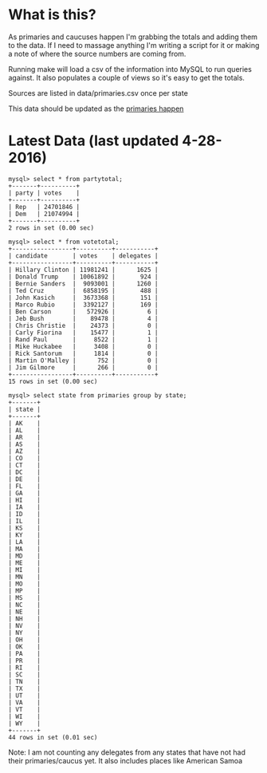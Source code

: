 What is this?
=======================================

As primaries and caucuses happen I'm grabbing the totals and adding them
to the data. If I need to massage anything I'm writing a script for it
or making a note of where the source numbers are coming from. 

Running make will load a csv of the information into MySQL to run
queries against. It also populates a couple of views so it's easy to
get the totals. 

Sources are listed in data/primaries.csv once per state

This data should be updated as the [primaries happen](http://www.uspresidentialelectionnews.com/2016-presidential-primary-schedule-calendar/)

Latest Data (last updated 4-28-2016)
======================================

```
mysql> select * from partytotal;
+-------+----------+
| party | votes    |
+-------+----------+
| Rep   | 24701846 |
| Dem   | 21074994 |
+-------+----------+
2 rows in set (0.00 sec)

mysql> select * from votetotal;
+-----------------+----------+-----------+
| candidate       | votes    | delegates |
+-----------------+----------+-----------+
| Hillary Clinton | 11981241 |      1625 |
| Donald Trump    | 10061892 |       924 |
| Bernie Sanders  |  9093001 |      1260 |
| Ted Cruz        |  6858195 |       488 |
| John Kasich     |  3673368 |       151 |
| Marco Rubio     |  3392127 |       169 |
| Ben Carson      |   572926 |         6 |
| Jeb Bush        |    89478 |         4 |
| Chris Christie  |    24373 |         0 |
| Carly Fiorina   |    15477 |         1 |
| Rand Paul       |     8522 |         1 |
| Mike Huckabee   |     3408 |         0 |
| Rick Santorum   |     1814 |         0 |
| Martin O'Malley |      752 |         0 |
| Jim Gilmore     |      266 |         0 |
+-----------------+----------+-----------+
15 rows in set (0.00 sec)

mysql> select state from primaries group by state;
+-------+
| state |
+-------+
| AK    |
| AL    |
| AR    |
| AS    |
| AZ    |
| CO    |
| CT    |
| DC    |
| DE    |
| FL    |
| GA    |
| HI    |
| IA    |
| ID    |
| IL    |
| KS    |
| KY    |
| LA    |
| MA    |
| MD    |
| ME    |
| MI    |
| MN    |
| MO    |
| MP    |
| MS    |
| NC    |
| NE    |
| NH    |
| NV    |
| NY    |
| OH    |
| OK    |
| PA    |
| PR    |
| RI    |
| SC    |
| TN    |
| TX    |
| UT    |
| VA    |
| VT    |
| WI    |
| WY    |
+-------+
44 rows in set (0.01 sec)
```

Note: I am not counting any delegates from any states that have not had 
their primaries/caucus yet. It also includes places like American Samoa
